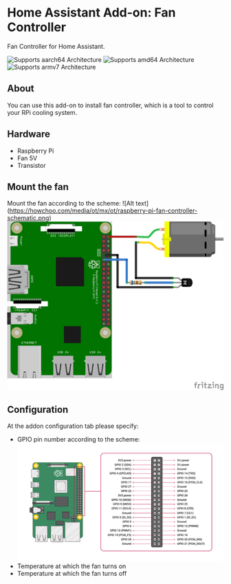 # Home Assistant Add-on: Fan Controller

Fan Controller for Home Assistant.

![Supports aarch64 Architecture][aarch64-shield] ![Supports amd64 Architecture][amd64-shield] ![Supports armv7 Architecture][armv7-shield]

## About

You can use this add-on to install fan controller, which is a tool to control your RPi cooling system.


[aarch64-shield]: https://img.shields.io/badge/aarch64-yes-green.svg
[amd64-shield]: https://img.shields.io/badge/amd64-yes-green.svg
[armv7-shield]: https://img.shields.io/badge/armv7-yes-green.svg

[test]: images/raspberry_pi_fan_controller_schematic.svg

## Hardware

* Raspberry Pi
* Fan 5V
* Transistor 

## Mount the fan
Mount the fan according to the scheme: 
![Alt text] (https://howchoo.com/media/ot/mx/ot/raspberry-pi-fan-controller-schematic.png)
![Screenshot](images/raspberry_pi_fan_controller_schematic.png)

## Configuration
At the addon configuration tab please specify:
* GPIO pin number according to the scheme:
![Screenshot](images/GPIO_Pinout_Diagram.png)
* Temperature at which the fan turns on
* Temperature at which the fan turns off
